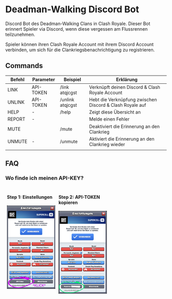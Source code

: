 # Deadman-Walking Discord Bot

Discord Bot des Deadman-Walking Clans in Clash Royale.
Dieser Bot erinnert Spieler via Discord, wenn diese vergessen am Flussrennen teilzunehmen.

Spieler können ihren Clash Royale Account mit ihrem Discord Account verbinden, um sich für die Clankriegsbenachrichtigung zu registrieren.

## Commands

| Befehl        | Parameter | Beispiel          | Erklärung         |
|---------------|-----------|-------------------|-------------------|
| LINK          | API-TOKEN | /link atqjcgst    | Verknüpft deinen Discord & Clash Royale Account
| UNLINK        | API-TOKEN | /unlink atqjcgst  | Hebt die Verknüpfung zwischen Discord & Clash Royale auf
| HELP          | -         | /help             | Zeigt diese Übersicht an
| REPORT        | -         |                   | Melde einen Fehler
| MUTE          |           | /mute             | Deaktiviert die Erinnerung an den Clankrieg
| UNMUTE        | -         | /unmute           | Aktiviert die Erinnerung an den Clankrieg wieder
| | | | 



## FAQ

### Wo finde ich meinen API-KEY?

<div style="float: left; padding: 5px; width: 30%;">
    <h4>Step 1: Einstellungen</h4>
    <img src="img/api-token-1.jpg" alt="Step 1: Einstellungen" title="Step 1"/>
</div>
<div style="float: left; padding: 5px; width: 30%;">
    <h4>Step 2: API-TOKEN kopieren</h4>
    <img src="img/api-token-2.jpg" alt="Step 2: Kopieren" title="Step 2"/>
</div>
